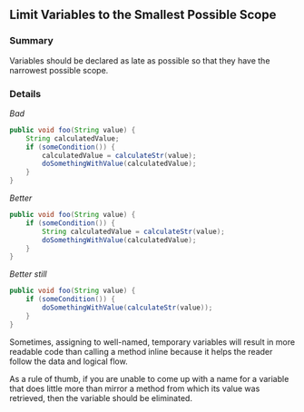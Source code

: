 ## Limit Variables to the Smallest Possible Scope

### Summary

Variables should be declared as late as possible so that they have the narrowest possible scope.

### Details

*Bad*

```java
public void foo(String value) {
    String calculatedValue;
    if (someCondition()) {
        calculatedValue = calculateStr(value);
        doSomethingWithValue(calculatedValue);
    }
}
```

*Better*

```java
public void foo(String value) {
    if (someCondition()) {
        String calculatedValue = calculateStr(value);
        doSomethingWithValue(calculatedValue);
    }
}
```

*Better still*

```java
public void foo(String value) {
    if (someCondition()) {
        doSomethingWithValue(calculateStr(value));
    }
}
```

Sometimes, assigning to well-named, temporary variables will result in more readable code than calling a method inline because it helps the reader follow the data and logical flow.

As a rule of thumb, if you are unable to come up with a name for a variable that does little more than mirror a method from which its value was retrieved, then the variable should be eliminated.

